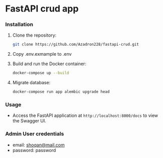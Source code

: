 # FastAPI crud app


### Installation

1. Clone the repository:
   ```bash
   git clone https://github.com/Azadron228/fastapi-crud.git

2. Copy .env.exmample to .env

   
3. Build and run the Docker container:
    ```bash
    docker-compose up --build

4. Migrate database:
    ```bash
    docker-compose run app alembic upgrade head


### Usage

- Access the FastAPI application at `http://localhost:8000/docs` to view the Swagger UI.

### Admin User credentials
- email: shoqan@mail.com
- password: password